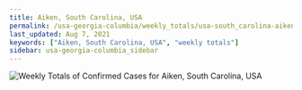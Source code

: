 ```yaml
---
title: Aiken, South Carolina, USA
permalink: /usa-georgia-columbia/weekly_totals/usa-south_carolina-aiken-weekly_totals.html
last_updated: Aug 7, 2021
keywords: ["Aiken, South Carolina, USA", "weekly totals"]
sidebar: usa-georgia-columbia_sidebar
---
```


![Weekly Totals of Confirmed Cases for Aiken, South Carolina, USA](/covid_tracker/images/graphs/usa-south_carolina-aiken-weekly_totals_graph.png)
